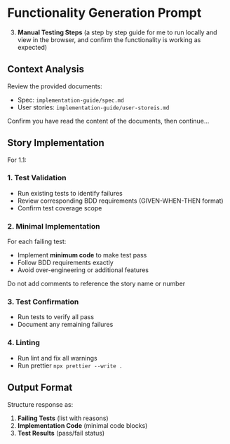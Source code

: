 # Functionality Generation Prompt

3. **Manual Testing Steps** (a step by step guide for me to run locally and view in the browser, and confirm the functionality is working as expected)

## Context Analysis

Review the provided documents:

- Spec: `implementation-guide/spec.md`
- User stories: `implementation-guide/user-storeis.md`

Confirm you have read the content of the documents, then continue...

## Story Implementation

For 1.1:

### 1. Test Validation

- Run existing tests to identify failures
- Review corresponding BDD requirements (GIVEN-WHEN-THEN format)
- Confirm test coverage scope

### 2. Minimal Implementation

For each failing test:

- Implement **minimum code** to make test pass
- Follow BDD requirements exactly
- Avoid over-engineering or additional features

Do not add comments to reference the story name or number

### 3. Test Confirmation

- Run tests to verify all pass
- Document any remaining failures

### 4. Linting

- Run lint and fix all warnings
- Run prettier `npx prettier --write .`

## Output Format

Structure response as:

1. **Failing Tests** (list with reasons)
2. **Implementation Code** (minimal code blocks)
3. **Test Results** (pass/fail status)
